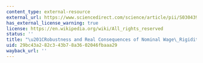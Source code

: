 ```yaml
---
content_type: external-resource
external_url: https://www.sciencedirect.com/science/article/pii/S0304393205000462
has_external_license_warning: true
license: https://en.wikipedia.org/wiki/All_rights_reserved
status: ''
title: "\u201CRobustness and Real Consequences of Nominal Wage\_Rigidity.\u201D"
uid: 29bc43a2-82c3-43b7-8a36-02046fbaaa29
wayback_url: ''
---
```


